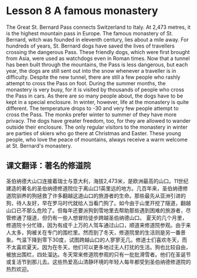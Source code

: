 # Lesson 8 A famous monastery

The Great St. Bernard Pass connects Switzerland to Italy. At 2,473 metres, it is the highest mountain pass in Europe. The famous monastery of St. Bernard, witch was founded in eleventh century, lies about a mile away. For hundreds of years, St. Bernard dogs have saved the lives of travellers crossing the dangerous Pass. These friendly dogs, which were first brought from Asia, were used as watchdogs even in Roman times. Now that a tunnel has been built through the mountains, the Pass is less dangerous, but each year, the dogs are still sent out into the snow whenever a traveller is in difficulty. Despite the new tunnel, there are still a few people who rashly attempt to cross the Pass on foot.
During the summer months, the monastery is very busy, for it is visited by thousands of people who cross the Pass in cars. As there are so many people about, the dogs have to be kept in a special enclosure. In winter, however, life at the monastery is quite different. The temperature drops to -30 and very few people attempt to cross the Pass. The monks prefer winter to summer of they have more privacy. The dogs have greater freedom, too, for they are allowed to
wander outside their enclosure. The only regular visitors to the monastery in winter are parties of skiers who go there at Christmas and Easter. These young people, who love the peace of mountains, always receive a warm welcome at St. Bernard's monastery.

## 课文翻译：著名的修道院

圣伯纳德大山口连接着瑞士与意大利，海拔2,473米，是欧洲最高的山口。11世纪建造的著名的圣伯纳德修道院位于离山口1英里远的地方。几百年来，圣伯纳德修道院驯养的狗拯救了许多翻越这道山口的旅游者的生命。那些最先从亚洲引进的狗，待人友好，早在罗马时代就给人当看门狗了。如今由于山里开挖了隧道，翻越山口已不那么危险了。但每年还要派狗到雪地里去帮助那些遇到困难的旅游者，尽管修通了隧道，但仍有一些人想冒险徒步跨越圣伯纳德山口。
夏天的几个月里，修道院十分忙碌，因为有成千上万的人驾车通过山口，顺道来修道院参观。由于来人太多，狗被关在专门的围栏里。然而到了冬天，修道院里的生活则是另一番景象。气温下降到零下30度，试图跨越山口的人寥寥无几。修道士们喜欢冬天，而不太喜欢夏天。因为在冬天，他们可以更多地过无人打扰的生活。狗也比较自由，被放出围栏，四处溜达。冬天常来修道院参观的只有一批批滑雪者。他们在圣诞节或复活节到那儿去。这些热爱高山清静环境的年轻人每年都受到圣伯纳德修道院的热烈欢迎。
